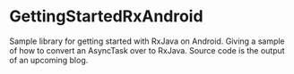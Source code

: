 # GettingStartedRxAndroid

Sample library for getting started with RxJava on Android.  Giving a sample of how to convert an AsyncTask over to RxJava.
Source code is the output of an upcoming blog.
